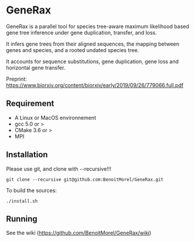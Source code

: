 # GeneRax 

GeneRax is a parallel tool for species tree-aware maximum likelihood based gene tree inference under gene duplication, transfer, and loss.

It infers gene trees from their aligned sequences, the mapping between genes and species, and a rooted undated species tree.

It accounts for sequence substitutions, gene duplication, gene loss and horizontal gene transfer.

Preprint: https://www.biorxiv.org/content/biorxiv/early/2019/09/26/779066.full.pdf

## Requirement

* A Linux or MacOS environnement
* gcc 5.0 or > 
* CMake 3.6 or >
* MPI

## Installation

Please use git,  and clone with --recursive!!!

```
git clone --recursive git@github.com:BenoitMorel/GeneRax.git
```

To build the sources:
```
./install.sh
```
## Running

See the wiki (https://github.com/BenoitMorel/GeneRax/wiki)

